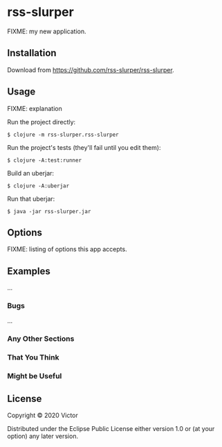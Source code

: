 # rss-slurper

FIXME: my new application.

## Installation

Download from https://github.com/rss-slurper/rss-slurper.

## Usage

FIXME: explanation

Run the project directly:

    $ clojure -m rss-slurper.rss-slurper

Run the project's tests (they'll fail until you edit them):

    $ clojure -A:test:runner

Build an uberjar:

    $ clojure -A:uberjar

Run that uberjar:

    $ java -jar rss-slurper.jar

## Options

FIXME: listing of options this app accepts.

## Examples

...

### Bugs

...

### Any Other Sections
### That You Think
### Might be Useful

## License

Copyright © 2020 Victor

Distributed under the Eclipse Public License either version 1.0 or (at
your option) any later version.
